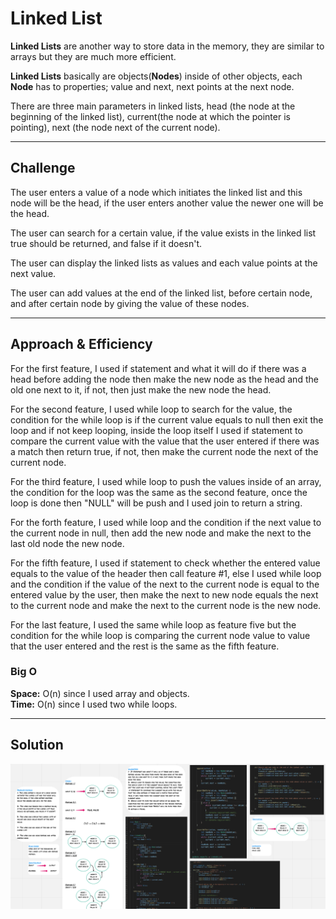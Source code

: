 # Linked List

**Linked Lists** are another way to store data in the memory, they are similar to arrays but they are much more efficient.

**Linked Lists** basically are objects(**Nodes**) inside of other objects, each **Node** has to properties; value and next, next points at the next node.

There are three main parameters in linked lists, head (the node at the beginning of the linked list), current(the node at which the pointer is pointing), next (the node next of the current node).

<hr>

## Challenge

The user enters a value of a node which initiates the linked list and this node will be the head, if the user enters another value the newer one will be the head.

The user can search for a certain value, if the value exists in the linked list true should be returned, and false if it doesn't.

The user can display the linked lists as values and each value points at the next value.

The user can add values at the end of the linked list, before certain node, and after certain node by giving the value of these nodes.

<hr>

## Approach & Efficiency

For the first feature, I used if statement and what it will do if there was a head before adding the node then make the new node as the head and the old one next to it, if not, then just make the new node the head.

For the second feature, I used while loop to search for the value, the condition for the while loop is if the current value equals to null then exit the loop and if not keep looping, inside the loop itself I used if statement to compare the current value with the value that the user entered if there was a match then return true, if not, then make the current node the next of the current node.

For the third feature, I used while loop to push the values inside of an array, the condition for the loop was the same as the second feature, once the loop is done then "NULL" will be push and I used join to return a string.

For the forth feature, I used while loop and the condition if the next value to the current node in null, then add the new node and make the next to the last old node the new node.

For the fifth feature, I used if statement to check whether the entered value equals to the value of the header then call feature #1, else I used while loop and the condition if the value of the next to the current node is equal to the entered value by the user, then make the next to new node equals the next to the current node and make the next to the current node is the new node.

For the last feature, I used the same while loop as feature five but the condition for the while loop is comparing the current node value to value that the user entered and the rest is the same as the fifth feature.

### Big O

**Space:** O(n) since I used array and objects.\
**Time:** O(n) since I used two while loops.

<hr>

## Solution

![Whiteborad](../assets/linked-list2.png)